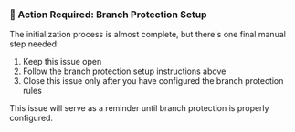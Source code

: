 ### 🔔 Action Required: Branch Protection Setup

The initialization process is almost complete, but there's one final manual step needed:

1. Keep this issue open
2. Follow the branch protection setup instructions above
3. Close this issue only after you have configured the branch protection rules

This issue will serve as a reminder until branch protection is properly configured. 